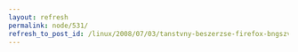 ```yaml
---
layout: refresh
permalink: node/531/
refresh_to_post_id: /linux/2008/07/03/tanstvny-beszerzse-firefox-bngszvel-thawte-tl-lpsrl-lpsre
---
```

